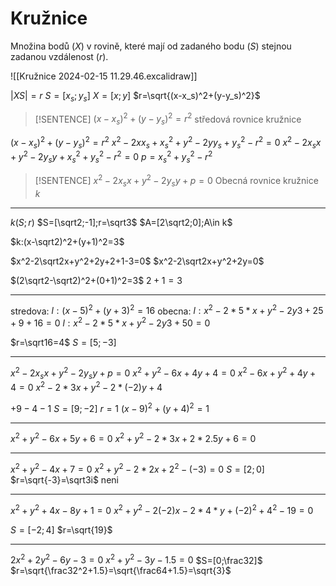# Kružnice
Množina bodů ($X$) v rovině, které mají od zadaného bodu ($S$) stejnou zadanou vzdálenost ($r$).

![[Kružnice 2024-02-15 11.29.46.excalidraw]]

$|XS|=r$
$S=[x_s;y_s]$
$X=[x;y]$
$r=\sqrt{(x-x_s)^2+(y-y_s)^2}$
> [!SENTENCE]
> $(x-x_s)^2+(y-y_s)^2=r^2$
> středová rovnice kružnice

$(x-x_s)^2+(y-y_s)^2=r^2$
$x^2-2xx_s+x_s^2+y^2-2yy_s+y_s^2-r^2=0$
$x^2-2x_sx+y^2-2y_sy+x_s^2+y_s^2-r^2=0$
$p=x_s^2+y_s^2-r^2$

> [!SENTENCE]
> $x^2-2x_sx+y^2-2y_sy+p=0$
> Obecná rovnice kružnice $k$

---

$k(S;r)$
$S=[\sqrt2;-1];r=\sqrt3$
$A=[2\sqrt2;0];A\in k$

$k:(x-\sqrt2)^2+(y+1)^2=3$

$x^2-2\sqrt2x+y^2+2y+2+1-3=0$
$x^2-2\sqrt2x+y^2+2y=0$

$(2\sqrt2-\sqrt2)^2+(0+1)^2=3$
$2+1=3$


---

stredova:
$l:(x-5)^2+(y+3)^2=16$
obecna:
$l:x^2-2*5*x+y^2-2y3+25+9+16=0$
$l:x^2-2*5*x+y^2-2y3+50=0$

$r=\sqrt16=4$
$S=[5;-3]$

---

$x^2-2x_sx+y^2-2y_sy+p=0$
$x^2+y^2-6x+4y+4=0$
$x^2-6x+y^2+4y+4=0$
$x^2-2*3x+y^2-2*(-2)y+4$

$+9-4-1$
$S=[9;-2]$
$r=1$
$(x-9)^2+(y+4)^2=1$

---

$x^2+y^2-6x+5y+6=0$
$x^2+y^2-2*3x+2*2.5y+6=0$

---

$x^2+y^2-4x+7=0$
$x^2+y^2-2*2x+2^2-(-3)=0$
$S=[2;0]$
$r=\sqrt{-3}=\sqrt3i$
neni

---

$x^2+y^2+4x-8y+1=0$
$x^2+y^2-2(-2)x-2*4*y+(-2)^2+4^2-19=0$

$S=[-2;4]$
$r=\sqrt{19}$

---

$2x^2+2y^2-6y-3=0$
$x^2+y^2-3y-1.5=0$
$S=[0;\frac32]$
$r=\sqrt{\frac32^2+1.5}=\sqrt{\frac64+1.5}=\sqrt{3}$
